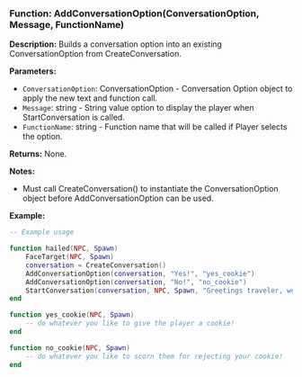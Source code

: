### Function: AddConversationOption(ConversationOption, Message, FunctionName)

**Description:**
Builds a conversation option into an existing ConversationOption from CreateConversation.

**Parameters:**
- `ConversationOption`: ConversationOption - Conversation Option object to apply the new text and function call.
- `Message`: string - String value option to display the player when StartConversation is called.
- `FunctionName`: string - Function name that will be called if Player selects the option.

**Returns:** None.

**Notes:**
- Must call CreateConversation() to instantiate the ConversationOption object before AddConversationOption can be used.

**Example:**

```lua
-- Example usage

function hailed(NPC, Spawn)
	FaceTarget(NPC, Spawn)
	conversation = CreateConversation()
	AddConversationOption(conversation, "Yes!", "yes_cookie")
	AddConversationOption(conversation, "No!", "no_cookie")
	StartConversation(conversation, NPC, Spawn, "Greetings traveler, would you like a cookie today?")
end

function yes_cookie(NPC, Spawn)
	-- do whatever you like to give the player a cookie!
end

function no_cookie(NPC, Spawn)
	-- do whatever you like to scorn them for rejecting your cookie!
end
```
